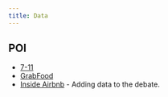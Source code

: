 ```yaml
---
title: Data
---
```



## POI
- [7-11](https://www.7eleven.co.th/find-store)
- [GrabFood](https://food.grab.com/th/th/)
- [Inside Airbnb](http://insideairbnb.com/get-the-data.html) - Adding data to the debate.


